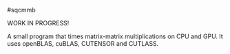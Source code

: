 #sqcmmb

WORK IN PROGRESS!

A small program that times matrix-matrix multiplications on CPU and GPU. It uses openBLAS, cuBLAS, CUTENSOR and CUTLASS.
